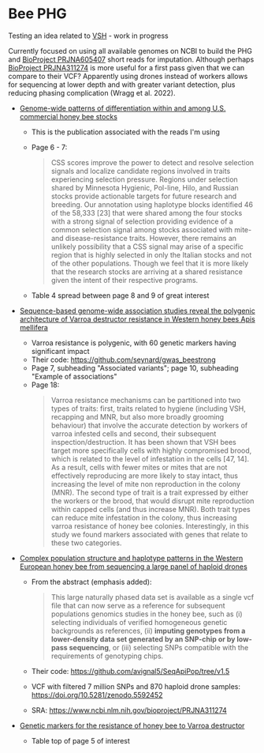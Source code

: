 # Bee PHG
Testing an idea related to [VSH](https://www.ars.usda.gov/southeast-area/baton-rouge-la/honeybeelab/docs/varroa-sensitive-hygiene-vsh/) - work in progress

Currently focused on using all available genomes on NCBI to build the PHG and [BioProject PRJNA605407](https://www.ncbi.nlm.nih.gov/bioproject/PRJNA605407) short reads for imputation. Although perhaps [BioProject PRJNA311274](https://www.ncbi.nlm.nih.gov/bioproject/PRJNA311274) is more useful for a first pass given that we can compare to their VCF? Apparently using drones instead of workers allows for sequencing at lower depth and with greater variant detection, plus reducing phasing complication (Wragg et al. 2022).

* [Genome-wide patterns of differentiation within and among U.S. commercial honey bee stocks](https://www.ncbi.nlm.nih.gov/pmc/articles/PMC7545854/)
    * This is the publication associated with the reads I'm using
    * Page 6 - 7:
        > CSS scores improve the power to detect and resolve selection signals and localize candidate regions involved in traits experiencing selection pressure. Regions under selection shared by Minnesota Hygienic, Pol-line, Hilo, and Russian stocks provide actionable targets for future research and breeding. Our annotation using haplotype blocks identified 46 of the 58,333 [23] that were shared among the four stocks with a strong signal of selection providing evidence of a common selection signal among stocks associated with mite- and disease-resistance traits. However, there remains an unlikely possibility that a CSS signal may arise of a specific region that is highly selected in only the Italian stocks and not of the other populations. Though we feel that it is more likely that the research stocks are arriving at a shared resistance given the intent of their respective programs.

    * Table 4 spread between page 8 and 9 of great interest
* [Sequence-based genome-wide association studies reveal the polygenic architecture of Varroa destructor resistance in Western honey bees Apis mellifera](https://www.biorxiv.org/content/10.1101/2024.02.16.580755v3)
    * Varroa resistance is polygenic, with 60 genetic markers having significant impact
    * Their code: https://github.com/seynard/gwas_beestrong
    * Page 7, subheading "Associated variants"; page 10, subheading "Example of associations"
    * Page 18:
        > Varroa resistance mechanisms can be partitioned into two types of traits: first, traits related to hygiene (including VSH, recapping and MNR, but also more broadly grooming behaviour) that involve the accurate detection by workers of varroa infested cells and second, their subsequent inspection/destruction. It has been shown that VSH bees target more specifically cells with highly compromised brood, which is related to the level of infestation in the cells [47, 14]. As a result, cells with fewer mites or mites that are not effectively reproducing are more likely to stay intact, thus increasing the level of mite non reproduction in the colony (MNR). The second type of trait is a trait expressed by either the workers or the brood, that would disrupt mite reproduction within capped cells (and thus increase MNR). Both trait types can reduce mite infestation in the colony, thus increasing varroa resistance of honey bee colonies. Interestingly, in this study we found markers associated with genes that relate to these two categories.

* [Complex population structure and haplotype patterns in the Western European honey bee from sequencing a large panel of haploid drones](https://pubmed.ncbi.nlm.nih.gov/35689802/)
    * From the abstract (emphasis added):
        > This large naturally phased data set is available as a single vcf file that can now serve as a reference for subsequent populations genomics studies in the honey bee, such as (i) selecting individuals of verified homogeneous genetic backgrounds as references, (ii) **imputing genotypes from a lower-density data set generated by an SNP-chip or by low-pass sequencing**, or (iii) selecting SNPs compatible with the requirements of genotyping chips.

    * Their code: https://github.com/avignal5/SeqApiPop/tree/v1.5
    * VCF with filtered 7 million SNPs and 870 haploid drone samples: https://doi.org/10.5281/zenodo.5592452
    * SRA: https://www.ncbi.nlm.nih.gov/bioproject/PRJNA311274

* [Genetic markers for the resistance of honey bee to Varroa destructor](https://www.ncbi.nlm.nih.gov/pmc/articles/PMC8763714/)
    * Table top of page 5 of interest
